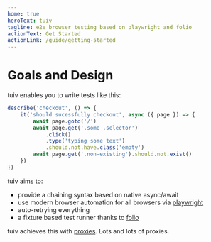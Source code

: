 ```yaml
---
home: true
heroText: tuiv
tagline: e2e browser testing based on playwright and folio
actionText: Get Started
actionLink: /guide/getting-started
---
```


# Goals and Design

tuiv enables you to write tests like this:

```js
describe('checkout', () => {
	it('should sucessfully checkout', async ({ page }) => {
		await page.goto('/')
		await page.get('.some .selector')
			.click()
			.type('typing some text')
			.should.not.have.class('empty')
		await page.get('.non-existing').should.not.exist()
	})
})
```

tuiv aims to:

- provide a chaining syntax based on native async/await
- use modern browser automation for all browsers via [playwright](https://playwright.dev/)
- auto-retrying everything
- a fixture based test runner thanks to [folio](https://github.com/microsoft/folio)

tuiv achieves this with [proxies](https://developer.mozilla.org/en-US/docs/Web/JavaScript/Reference/Global_Objects/Proxy). Lots and lots of proxies.
